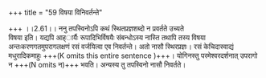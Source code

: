 +++
title = "59 विषया विनिवर्तन्ते"

+++
।।2.61।। ननु तपस्विनोऽपि कथं स्थितप्रज्ञशब्दो न प्रवर्तते उच्यते  
विषया इति। यद्यपि आह्ार्यैः रूपादिभिर्विषयैः संबन्धोऽस्य नास्ति तथापि तस्य विषया अन्तःकरणगतमुपरागलक्षणं रसं वर्जयित्वा एव निवर्तन्ते। अतो नासौ स्थिरप्रज्ञः। रसं केचिदास्वाद्यं मधुरादिकमाहुः +++(K omits this entire sentence )+++। योगिनस्तु परमेश्वरदर्शनात् उपरागो न +++(N omits न)+++ भवति। अन्यस्य तु तपस्विनो नासौ निवर्तते।  
